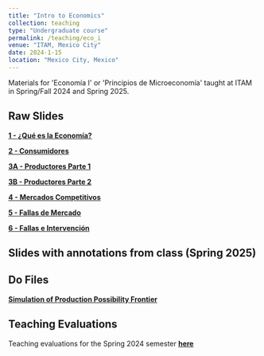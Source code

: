```yaml
---
title: "Intro to Economics"
collection: teaching
type: "Undergraduate course"
permalink: /teaching/eco_i
venue: "ITAM, Mexico City"
date: 2024-1-15
location: "Mexico City, Mexico"
---
```


Materials for 'Economía I' or 'Principios de Microeconomía' taught at ITAM in Spring/Fall 2024 and Spring 2025.

## Raw Slides
[**1 - ¿Qué es la Economía?**](https://robertoglz.github.io/files/Eco_1/01_Qué_es_la_economía.pdf)

[**2 - Consumidores**](https://robertoglz.github.io/files/Eco_1/02_Consumidores.pdf)

[**3A - Productores Parte 1**](https://robertoglz.github.io/files/Eco_1/03_A_Productores.pdf)

[**3B - Productores Parte 2**](https://robertoglz.github.io/files/Eco_1/03_B_Mercado_Competitivo_y_Decisión_de_Producción.pdf)

[**4 - Mercados Competitivos**](https://robertoglz.github.io/files/Eco_1/04_Mercados_Competitivos.pdf)

[**5 - Fallas de Mercado**](https://robertoglz.github.io/files/Eco_1/05_Fallas_de_Mercado.pdf)

[**6 - Fallas e Intervención**](https://robertoglz.github.io/files/Eco_1/06_Fallas_e_Intervención.pdf)

## Slides with annotations from class (Spring 2025)


## Do Files
[**Simulation of Production Possibility Frontier**](https://robertoglz.github.io/files/Eco_1/simulation_fpp.do)

## Teaching Evaluations
Teaching evaluations for the Spring 2024 semester [**here**](https://robertoglz.github.io/files/Evals_Spring_2024_Eco_1.pdf)
